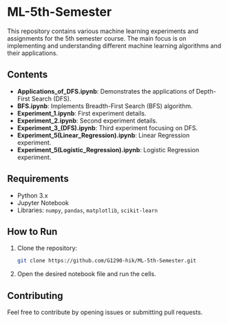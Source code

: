 # ML-5th-Semester

This repository contains various machine learning experiments and assignments for the 5th semester course. The main focus is on implementing and understanding different machine learning algorithms and their applications.

## Contents

- **Applications_of_DFS.ipynb**: Demonstrates the applications of Depth-First Search (DFS).
- **BFS.ipynb**: Implements Breadth-First Search (BFS) algorithm.
- **Experiment_1.ipynb**: First experiment details.
- **Experiment_2.ipynb**: Second experiment details.
- **Experiment_3_(DFS).ipynb**: Third experiment focusing on DFS.
- **Experiment_5(Linear_Regression).ipynb**: Linear Regression experiment.
- **Experiment_5(Logistic_Regression).ipynb**: Logistic Regression experiment.

## Requirements

- Python 3.x
- Jupyter Notebook
- Libraries: `numpy`, `pandas`, `matplotlib`, `scikit-learn`

## How to Run

1. Clone the repository:
    ```bash
    git clone https://github.com/G1290-hik/ML-5th-Semester.git
    ```
2. Open the desired notebook file and run the cells.

## Contributing

Feel free to contribute by opening issues or submitting pull requests.


